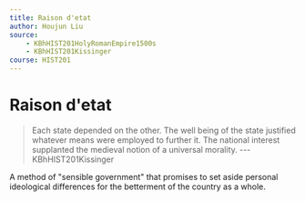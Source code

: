 ```yaml
---
title: Raison d'etat
author: Houjun Liu
source: 
	- KBhHIST201HolyRomanEmpire1500s
	- KBhHIST201Kissinger
course: HIST201
---
```


# Raison d'etat
 > Each state depended on the other. The well being of the state justified whatever means were employed to further it. The national interest supplanted the medieval notion of a universal morality. --- KBhHIST201Kissinger
	
A method of "sensible government" that promises to set aside personal ideological differences for the betterment of the country as a whole.	
